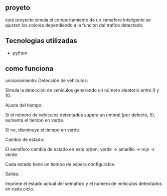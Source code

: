 ## proyeto

este proyecto simula el comportamiento de un semaforo inteligente se ajustan los colores dependiendo a la funcion del trafico detectado:

## Tecnologias utilizadas

- python

## como funciona

uncionamiento:
Detección de vehículos:

Simula la detección de vehículos generando un número aleatorio entre 0 y 10.

Ajuste del tiempo:

Si el número de vehículos detectados supera un umbral (por defecto, 5), aumenta el tiempo en verde.

Si no, disminuye el tiempo en verde.

Cambio de estado:

El semáforo cambia de estado en este orden: verde → amarillo → rojo → verde.

Cada estado tiene un tiempo de espera configurable.

Salida:

Imprime el estado actual del semáforo y el número de vehículos detectados en cada ciclo.
